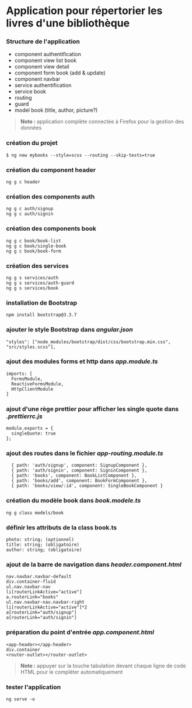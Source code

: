 # Application pour répertorier les livres d'une bibliothèque

### Structure de l'application

- component authentification
- component view list book
- component view detail
- component form book (add & update)
- component navbar
- service authentification
- service book
- routing
- guard
- model book (title, author, picture?)

> **Note :** application complète connectée à Firefox pour la gestion des données

### création du projet

```
$ ng new mybooks --style=scss --routing --skip-tests=true
```

### création du component header

```
ng g c header
```

### création des components auth

```
ng g c auth/signup
ng g c auth/signin
```

### création des components book

```
ng g c book/book-list
ng g c book/single-book
ng g c book/book-form
```

### création des services

```
ng g s services/auth
ng g s services/auth-guard
ng g s services/book
```

### installation de Bootstrap

```
npm install bootstrap@3.3.7
```

### ajouter le style Bootstrap dans **_angular.json_**

```
"styles": ["node_modules/bootstrap/dist/css/bootstrap.min.css", "src/styles.scss"],
```

### ajout des modules forms et http dans **_app.module.ts_**

```
imports: [
  FormsModule,
  ReactiveFormsModule,
  HttpClientModule
]
```

### ajout d'une rège prettier pour afficher les single quote dans **_.prettierrc.js_**

```
module.exports = {
  singleQuote: true
};
```

### ajout des routes dans le fichier **_app-routing.module.ts_**

```
  { path: 'auth/signup', component: SignupComponent },
  { path: 'auth/signin', component: SigninComponent },
  { path: 'books', component: BookListComponent },
  { path: 'books/add', component: BookFormComponent },
  { path: 'books/view/:id', component: SingleBookComponent }
```

### création du modèle book dans **_book.modele.ts_**

```
ng g class models/book
```

### définir les attributs de la class book.ts

```
photo: string; (optionnel)
title: string; (obligatoire)
author: string; (obligatoire)
```

### ajout de la barre de navigation dans **_header.component.html_**

```
nav.navbar.navbar-default
div.container-fluid
ul.nav.navbar-nav
li[routerLinkActive="active"]
a.routerLink="books"
ul.nav.navbar-nav.navbar-right
li[routerLinkActive="active"]*2
a[routerLink="auth/signup"]
a[routerLink="auth/signin"]
```

### préparation du point d'entrée **_app.component.html_**

```
<app-header></app-header>
div.container
<router-outlet></router-outlet>
```

> **Note :** appuyer sur la touche tabulation devant chaque ligne de code HTML pour le compléter automatiquement

### tester l'application

```
ng serve -o
```

